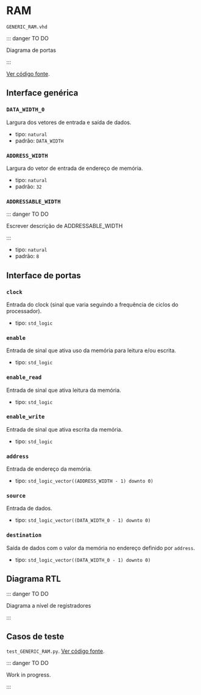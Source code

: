 # RAM

`GENERIC_RAM.vhd`

::: danger TO DO

Diagrama de portas

:::

[Ver código fonte](https://github.com/pfeinsper/24a-CTI-RISCV/blob/main/src/GENERIC_RAM.vhd).

## Interface genérica


### `DATA_WIDTH_0`

Largura dos vetores de entrada e saída de dados.

- tipo: `natural`
- padrão: `DATA_WIDTH`

### `ADDRESS_WIDTH`

Largura do vetor de entrada de endereço de memória.

- tipo: `natural`
- padrão: `32`

### `ADDRESSABLE_WIDTH`

::: danger TO DO

Escrever descrição de ADDRESSABLE_WIDTH

:::

- tipo: `natural`
- padrão: `8`

## Interface de portas

### `clock`

Entrada do clock (sinal que varia seguindo a frequência de ciclos do processador).

- tipo: `std_logic`

### `enable`

Entrada de sinal que ativa uso da memória para leitura e/ou escrita.

- tipo: `std_logic`

### `enable_read`

Entrada de sinal que ativa leitura da memória.

- tipo: `std_logic`

### `enable_write`

Entrada de sinal que ativa escrita da memória.

- tipo: `std_logic`

### `address`

Entrada de endereço da memória.

- tipo: `std_logic_vector((ADDRESS_WIDTH - 1) downto 0)`

### `source`

Entrada de dados.

- tipo: `std_logic_vector((DATA_WIDTH_0 - 1) downto 0)`

### `destination`

Saída de dados com o valor da memória no endereço definido por `address`.

- tipo: `std_logic_vector((DATA_WIDTH_0 - 1) downto 0)`

## Diagrama RTL

::: danger TO DO

Diagrama a nível de registradores

:::

## Casos de teste

`test_GENERIC_RAM.py`.
[Ver código fonte](https://github.com/pfeinsper/24a-CTI-RISCV/blob/main/test/test_GENERIC_RAM.py).

::: danger TO DO

Work in progress.

:::

